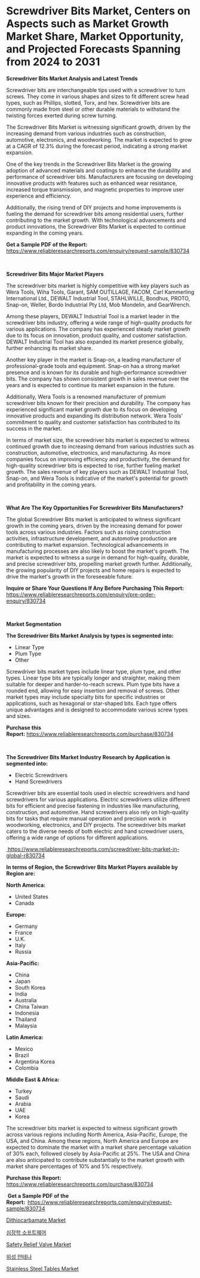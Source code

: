 <p><h1>Screwdriver Bits Market, Centers on Aspects such as Market Growth Market Share, Market Opportunity, and Projected Forecasts Spanning from 2024 to 2031</h1></p><p><strong>Screwdriver Bits Market Analysis and Latest Trends</strong></p>
<p><p>Screwdriver bits are interchangeable tips used with a screwdriver to turn screws. They come in various shapes and sizes to fit different screw head types, such as Phillips, slotted, Torx, and hex. Screwdriver bits are commonly made from steel or other durable materials to withstand the twisting forces exerted during screw turning.</p><p>The Screwdriver Bits Market is witnessing significant growth, driven by the increasing demand from various industries such as construction, automotive, electronics, and woodworking. The market is expected to grow at a CAGR of 12.3% during the forecast period, indicating a strong market expansion.</p><p>One of the key trends in the Screwdriver Bits Market is the growing adoption of advanced materials and coatings to enhance the durability and performance of screwdriver bits. Manufacturers are focusing on developing innovative products with features such as enhanced wear resistance, increased torque transmission, and magnetic properties to improve user experience and efficiency.</p><p>Additionally, the rising trend of DIY projects and home improvements is fueling the demand for screwdriver bits among residential users, further contributing to the market growth. With technological advancements and product innovations, the Screwdriver Bits Market is expected to continue expanding in the coming years.</p></p>
<p><strong>Get a Sample PDF of the Report:&nbsp;</strong> <a href="https://www.reliableresearchreports.com/enquiry/request-sample/830734">https://www.reliableresearchreports.com/enquiry/request-sample/830734</a></p>
<p>&nbsp;</p>
<p><strong>Screwdriver Bits Major Market Players</strong></p>
<p><p>The screwdriver bits market is highly competitive with key players such as Wera Tools, Wiha Tools, Garant, SAM OUTILLAGE, FACOM, Carl Kammerling International Ltd., DEWALT Industrial Tool, STAHLWILLE, Bondhus, PROTO, Snap-on, Weller, Bordo Industrial Pty Ltd, Mob Mondelin, and GearWrench.</p><p>Among these players, DEWALT Industrial Tool is a market leader in the screwdriver bits industry, offering a wide range of high-quality products for various applications. The company has experienced steady market growth due to its focus on innovation, product quality, and customer satisfaction. DEWALT Industrial Tool has also expanded its market presence globally, further enhancing its market share.</p><p>Another key player in the market is Snap-on, a leading manufacturer of professional-grade tools and equipment. Snap-on has a strong market presence and is known for its durable and high-performance screwdriver bits. The company has shown consistent growth in sales revenue over the years and is expected to continue its market expansion in the future.</p><p>Additionally, Wera Tools is a renowned manufacturer of premium screwdriver bits known for their precision and durability. The company has experienced significant market growth due to its focus on developing innovative products and expanding its distribution network. Wera Tools' commitment to quality and customer satisfaction has contributed to its success in the market.</p><p>In terms of market size, the screwdriver bits market is expected to witness continued growth due to increasing demand from various industries such as construction, automotive, electronics, and manufacturing. As more companies focus on improving efficiency and productivity, the demand for high-quality screwdriver bits is expected to rise, further fueling market growth. The sales revenue of key players such as DEWALT Industrial Tool, Snap-on, and Wera Tools is indicative of the market's potential for growth and profitability in the coming years.</p></p>
<p>&nbsp;</p>
<p><strong>What Are The Key Opportunities For Screwdriver Bits Manufacturers?</strong></p>
<p><p>The global Screwdriver Bits market is anticipated to witness significant growth in the coming years, driven by the increasing demand for power tools across various industries. Factors such as rising construction activities, infrastructure development, and automotive production are contributing to market expansion. Technological advancements in manufacturing processes are also likely to boost the market's growth. The market is expected to witness a surge in demand for high-quality, durable, and precise screwdriver bits, propelling market growth further. Additionally, the growing popularity of DIY projects and home repairs is expected to drive the market's growth in the foreseeable future.</p></p>
<p><strong>Inquire or Share Your Questions If Any Before Purchasing This Report:</strong> <a href="https://www.reliableresearchreports.com/enquiry/pre-order-enquiry/830734">https://www.reliableresearchreports.com/enquiry/pre-order-enquiry/830734</a></p>
<p>&nbsp;</p>
<p><strong>Market Segmentation</strong></p>
<p><strong>The Screwdriver Bits Market Analysis by types is segmented into:</strong></p>
<p><ul><li>Linear Type</li><li>Plum Type</li><li>Other</li></ul></p>
<p><p>Screwdriver bits market types include linear type, plum type, and other types. Linear type bits are typically longer and straighter, making them suitable for deeper and harder-to-reach screws. Plum type bits have a rounded end, allowing for easy insertion and removal of screws. Other market types may include specialty bits for specific industries or applications, such as hexagonal or star-shaped bits. Each type offers unique advantages and is designed to accommodate various screw types and sizes.</p></p>
<p><strong>Purchase this Report:&nbsp;</strong><a href="https://www.reliableresearchreports.com/purchase/830734">https://www.reliableresearchreports.com/purchase/830734</a></p>
<p>&nbsp;</p>
<p><strong>The Screwdriver Bits Market Industry Research by Application is segmented into:</strong></p>
<p><ul><li>Electric Screwdrivers</li><li>Hand Screwdrivers</li></ul></p>
<p><p>Screwdriver bits are essential tools used in electric screwdrivers and hand screwdrivers for various applications. Electric screwdrivers utilize different bits for efficient and precise fastening in industries like manufacturing, construction, and automotive. Hand screwdrivers also rely on high-quality bits for tasks that require manual operation and precision work in woodworking, electronics, and DIY projects. The screwdriver bits market caters to the diverse needs of both electric and hand screwdriver users, offering a wide range of options for different applications.</p></p>
<p><a href="https://www.reliableresearchreports.com/screwdriver-bits-market-in-global-r830734">&nbsp;https://www.reliableresearchreports.com/screwdriver-bits-market-in-global-r830734</a></p>
<p><strong>In terms of Region, the Screwdriver Bits Market Players available by Region are:</strong></p>
<p>
    <p> <strong> North America: </strong>
        <ul>
            <li>United States</li>
            <li>Canada</li>
        </ul>
        </p> 
    <p> <strong> Europe: </strong>
        <ul>
            <li>Germany</li>
            <li>France</li>
            <li>U.K.</li>
            <li>Italy</li>
            <li>Russia</li>
        </ul>
        </p> 
    <p> <strong> Asia-Pacific: </strong>
        <ul>
            <li>China</li>
            <li>Japan</li>
            <li>South Korea</li>
            <li>India</li>
            <li>Australia</li>
            <li>China Taiwan</li>
            <li>Indonesia</li>
            <li>Thailand</li>
            <li>Malaysia</li>
        </ul>
        </p> 
    <p> <strong> Latin America: </strong>
        <ul>
            <li>Mexico</li>
            <li>Brazil</li>
            <li>Argentina Korea</li>
            <li>Colombia</li>
        </ul>
        </p> 
    <p> <strong> Middle East & Africa: </strong>
        <ul>
            <li>Turkey</li>
            <li>Saudi</li>
            <li>Arabia</li>
            <li>UAE</li>
            <li>Korea</li>
        </ul>
    </p>
    </p>
<p><p>The screwdriver bits market is expected to witness significant growth across various regions including North America, Asia-Pacific, Europe, the USA, and China. Among these regions, North America and Europe are expected to dominate the market with a market share percentage valuation of 30% each, followed closely by Asia-Pacific at 25%. The USA and China are also anticipated to contribute substantially to the market growth with market share percentages of 10% and 5% respectively.</p></p>
<p><strong>Purchase this Report: </strong><a href="https://www.reliableresearchreports.com/purchase/830734">https://www.reliableresearchreports.com/purchase/830734</a></p>
<p>&nbsp;<strong>Get a Sample PDF of the Report:&nbsp;&nbsp;</strong><a href="https://www.reliableresearchreports.com/enquiry/request-sample/830734">https://www.reliableresearchreports.com/enquiry/request-sample/830734</a></p>
<p><strong></strong></p>
<p><p><a href="https://issuu.com/reportprime-2/docs/dithiocarbamate-market-size-2030.pptx">Dithiocarbamate Market</a></p><p><a href="https://github.com/nuekbpymrrz5/Market-Research-Report-List-1/blob/main/654382327335.md">심장학 소프트웨어</a></p><p><a href="https://github.com/yoshih12/Market-Research-Report-List-2/blob/main/safety-relief-valve-market.md">Safety Relief Valve Market</a></p><p><a href="https://github.com/BrettWeberrt8767765/Market-Research-Report-List-1/blob/main/125022927336.md">위성 안테나</a></p><p><a href="https://github.com/castoriffic/Market-Research-Report-List-4/blob/main/stainless-steel-tables-market.md">Stainless Steel Tables Market</a></p></p>